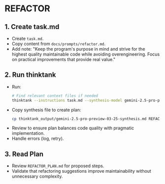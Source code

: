 # REFACTOR

## 1. Create task.md
- Create `task.md`.
- Copy content from `docs/prompts/refactor.md`.
- Add note: "Keep the program's purpose in mind and strive for the highest quality maintainable code while avoiding overengineering. Focus on practical improvements that provide real value."

## 2. Run thinktank
- Run:
    ```bash
    # Find relevant context files if needed
    thinktank --instructions task.md --synthesis-model gemini-2.5-pro-preview-03-25 --model gemini-2.5-flash-preview-04-17 --model gpt-4.1 --model gemini-2.5-pro-preview-03-25 ./
    ```
- Copy synthesis file to create plan:
    ```bash
    cp thinktank_output/gemini-2.5-pro-preview-03-25-synthesis.md REFACTOR_PLAN.md
    ```
- Review to ensure plan balances code quality with pragmatic implementation.
- Handle errors (log, retry).

## 3. Read Plan
- Review `REFACTOR_PLAN.md` for proposed steps.
- Validate that refactoring suggestions improve maintainability without unnecessary complexity.

